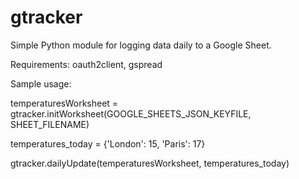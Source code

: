 # gtracker
Simple Python module for logging data daily to a Google Sheet. 

Requirements: oauth2client, gspread



Sample usage: 

temperaturesWorksheet = gtracker.initWorksheet(GOOGLE_SHEETS_JSON_KEYFILE, SHEET_FILENAME)

temperatures_today = {'London': 15, 'Paris': 17}

gtracker.dailyUpdate(temperaturesWorksheet, temperatures_today)


